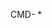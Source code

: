 CMD- *<html>
<head>
  <link rel="stylesheet" type="text/css" href="asciinema-player.css" />
</head>
<body>
  <div id="player"></div>
  <script src="asciinema-player.min.js" </script>
  <script>
    AsciinemaPlayer.create(
      '457154.cast',
      document.getElementById('player'),
      { cols: 100, rows: 35 }
    );
  </script>
</body>
</html>   
